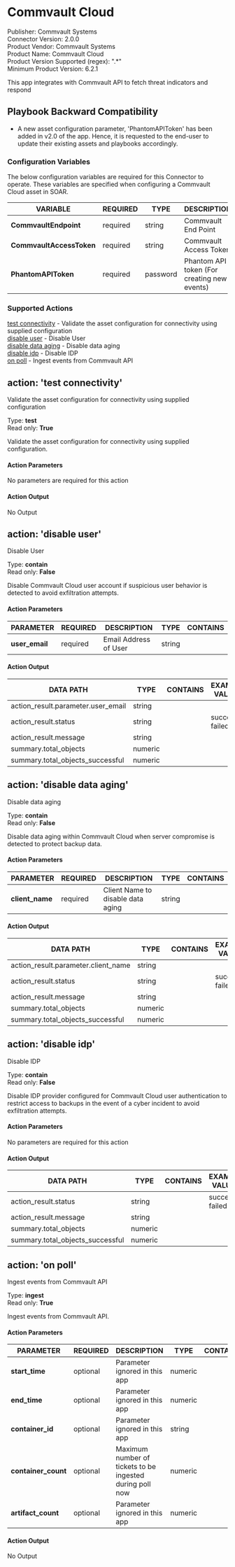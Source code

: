 [comment]: # "Auto-generated SOAR connector documentation"
# Commvault Cloud

Publisher: Commvault Systems  
Connector Version: 2.0.0  
Product Vendor: Commvault Systems  
Product Name: Commvault Cloud  
Product Version Supported (regex): ".\*"  
Minimum Product Version: 6.2.1  

This app integrates with Commvault API to fetch threat indicators and respond

<!-- File: README.md

Copyright (c) Commvault Systems, 2024

Licensed under the Apache License, Version 2.0 (the "License");
you may not use this file except in compliance with the License.
You may obtain a copy of the License at

    http://www.apache.org/licenses/LICENSE-2.0

Unless required by applicable law or agreed to in writing, software distributed under
the License is distributed on an "AS IS" BASIS, WITHOUT WARRANTIES OR CONDITIONS OF ANY KIND,
either express or implied. See the License for the specific language governing permissions
and limitations under the License. -->

## Playbook Backward Compatibility
-   A new asset configuration parameter, 'PhantomAPIToken'  has been added in v2.0 of the app. Hence, it is requested to the end-user to update their existing assets and playbooks accordingly.

### Configuration Variables
The below configuration variables are required for this Connector to operate.  These variables are specified when configuring a Commvault Cloud asset in SOAR.

VARIABLE | REQUIRED | TYPE | DESCRIPTION
-------- | -------- | ---- | -----------
**CommvaultEndpoint** |  required  | string | Commvault End Point
**CommvaultAccessToken** |  required  | string | Commvault Access Token
**PhantomAPIToken** |  required  | password | Phantom API token (For creating new events)

### Supported Actions  
[test connectivity](#action-test-connectivity) - Validate the asset configuration for connectivity using supplied configuration  
[disable user](#action-disable-user) - Disable User  
[disable data aging](#action-disable-data-aging) - Disable data aging  
[disable idp](#action-disable-idp) - Disable IDP  
[on poll](#action-on-poll) - Ingest events from Commvault API  

## action: 'test connectivity'
Validate the asset configuration for connectivity using supplied configuration

Type: **test**  
Read only: **True**

Validate the asset configuration for connectivity using supplied configuration.

#### Action Parameters
No parameters are required for this action

#### Action Output
No Output  

## action: 'disable user'
Disable User

Type: **contain**  
Read only: **False**

Disable Commvault Cloud user account if suspicious user behavior is detected to avoid exfiltration attempts.

#### Action Parameters
PARAMETER | REQUIRED | DESCRIPTION | TYPE | CONTAINS
--------- | -------- | ----------- | ---- | --------
**user_email** |  required  | Email Address of User | string | 

#### Action Output
DATA PATH | TYPE | CONTAINS | EXAMPLE VALUES
--------- | ---- | -------- | --------------
action_result.parameter.user_email | string |  |  
action_result.status | string |  |   success  failed 
action_result.message | string |  |  
summary.total_objects | numeric |  |  
summary.total_objects_successful | numeric |  |    

## action: 'disable data aging'
Disable data aging

Type: **contain**  
Read only: **False**

Disable data aging within Commvault Cloud when server compromise is detected to protect backup data.

#### Action Parameters
PARAMETER | REQUIRED | DESCRIPTION | TYPE | CONTAINS
--------- | -------- | ----------- | ---- | --------
**client_name** |  required  | Client Name to disable data aging | string | 

#### Action Output
DATA PATH | TYPE | CONTAINS | EXAMPLE VALUES
--------- | ---- | -------- | --------------
action_result.parameter.client_name | string |  |  
action_result.status | string |  |   success  failed 
action_result.message | string |  |  
summary.total_objects | numeric |  |  
summary.total_objects_successful | numeric |  |    

## action: 'disable idp'
Disable IDP

Type: **contain**  
Read only: **False**

Disable IDP provider configured for Commvault Cloud user authentication to restrict access to backups in the event of a cyber incident to avoid exfiltration attempts.

#### Action Parameters
No parameters are required for this action

#### Action Output
DATA PATH | TYPE | CONTAINS | EXAMPLE VALUES
--------- | ---- | -------- | --------------
action_result.status | string |  |   success  failed 
action_result.message | string |  |  
summary.total_objects | numeric |  |  
summary.total_objects_successful | numeric |  |    

## action: 'on poll'
Ingest events from Commvault API

Type: **ingest**  
Read only: **True**

Ingest events from Commvault API.

#### Action Parameters
PARAMETER | REQUIRED | DESCRIPTION | TYPE | CONTAINS
--------- | -------- | ----------- | ---- | --------
**start_time** |  optional  | Parameter ignored in this app | numeric | 
**end_time** |  optional  | Parameter ignored in this app | numeric | 
**container_id** |  optional  | Parameter ignored in this app | string | 
**container_count** |  optional  | Maximum number of tickets to be ingested during poll now | numeric | 
**artifact_count** |  optional  | Parameter ignored in this app | numeric | 

#### Action Output
No Output